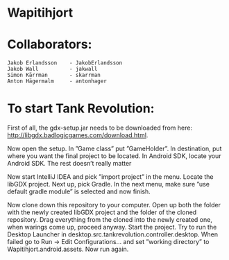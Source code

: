 # Wapitihjort 
# Collaborators:
    Jakob Erlandsson    - JakobErlandsson
    Jakob Wall          - jakwall
    Simon Kärrman       - skarrman
    Anton Hägermalm     - antonhager
# To start Tank Revolution:
First of all, the gdx-setup.jar needs to be downloaded from here: http://libgdx.badlogicgames.com/download.html.

Now open the setup. In ”Game class” put ”GameHolder”. 
In destination, put where you want the final project to be located. 
In Android SDK, locate your Android SDK. 
The rest doesn’t really matter

Now start IntelliJ IDEA and pick ”import project” in the menu.
Locate the libGDX project.
Next up, pick Gradle.
In the next menu, make sure ”use default gradle module” is selected and now finish.

Now clone down this repository to your computer.
Open up both the folder with the newly created libGDX project and the folder of the cloned repository.
Drag everything from the cloned into the newly created one, when warings come up, proceed anyway.
Start the project.
Try to run the Desktop Launcher in desktop.src.tankrevolution.controller.desktop.
When failed go to Run -> Edit Configurations… and set ”working directory” to Wapitihjort.android.assets.
Now run again.
